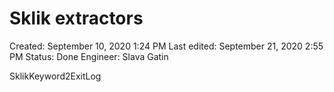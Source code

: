 # Sklik extractors

Created: September 10, 2020 1:24 PM
Last edited: September 21, 2020 2:55 PM
Status: Done
Engineer: Slava Gatin

SklikKeyword2ExitLog